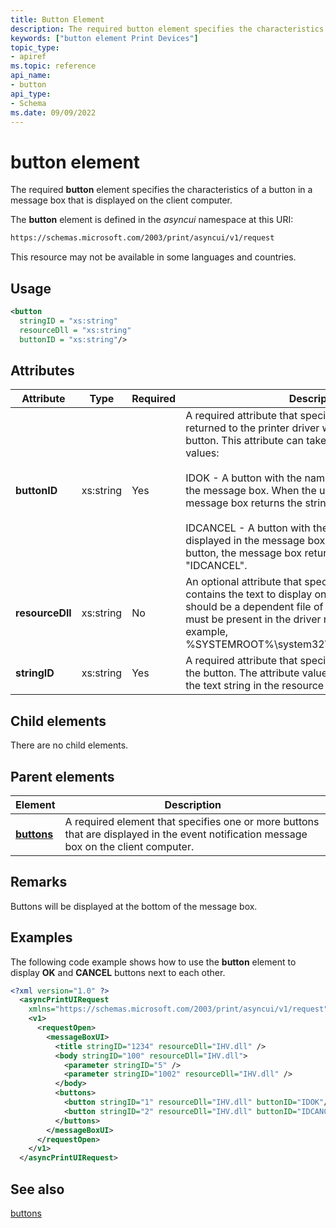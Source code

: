 ```yaml
---
title: Button Element
description: The required button element specifies the characteristics of a button in a message box that is displayed on the client computer.
keywords: ["button element Print Devices"]
topic_type:
- apiref
ms.topic: reference
api_name:
- button
api_type:
- Schema
ms.date: 09/09/2022
---
```


# button element

The required **button** element specifies the characteristics of a button in a message box that is displayed on the client computer.

The **button** element is defined in the *asyncui* namespace at this URI:

```xml
https://schemas.microsoft.com/2003/print/asyncui/v1/request
```

This resource may not be available in some languages and countries.

## Usage

```xml
<button
  stringID = "xs:string"
  resourceDll = "xs:string"
  buttonID = "xs:string"/>
```

## Attributes

| Attribute | Type | Required | Description |
|--|--|--|--|
| **buttonID** | xs:string | Yes | A required attribute that specifies the string that will be returned to the printer driver when the user clicks the button. This attribute can take one of the following values:<br><br>IDOK - A button with the name "OK" will be displayed in the message box. When the user clicks the button, the message box returns the string "IDOK".<br><br>IDCANCEL - A button with the name "CANCEL" will be displayed in the message box. When the user clicks the button, the message box returns the string "IDCANCEL". |
| **resourceDll** | xs:string | No | An optional attribute that specifies a resource DLL that contains the text to display on the button. This DLL should be a dependent file of the printer driver and must be present in the driver resource folder (for example, %SYSTEMROOT%\system32\spool\drivers\w32x86\3). |
| **stringID** | xs:string | Yes | A required attribute that specifies the text to display on the button. The attribute value specifies the location of the text string in the resource DLL. |

## Child elements

There are no child elements.

## Parent elements

| Element | Description |
|--|--|
| [**buttons**](buttons.md) | A required element that specifies one or more buttons that are displayed in the event notification message box on the client computer. |

## Remarks

Buttons will be displayed at the bottom of the message box.

## Examples

The following code example shows how to use the **button** element to display **OK** and **CANCEL** buttons next to each other.

```xml
<?xml version="1.0" ?>
  <asyncPrintUIRequest
    xmlns="https://schemas.microsoft.com/2003/print/asyncui/v1/request">
    <v1>
      <requestOpen>
        <messageBoxUI>
          <title stringID="1234" resourceDll="IHV.dll" />
          <body stringID="100" resourceDll="IHV.dll">
            <parameter stringID="5" />
            <parameter stringID="1002" resourceDll="IHV.dll" />
          </body>
          <buttons>
            <button stringID="1" resourceDll="IHV.dll" buttonID="IDOK"/>
            <button stringID="2" resourceDll="IHV.dll" buttonID="IDCANCEL"/>
          </buttons>
        </messageBoxUI>
      </requestOpen>
    </v1>
  </asyncPrintUIRequest>
```

## See also

[buttons](buttons.md)
